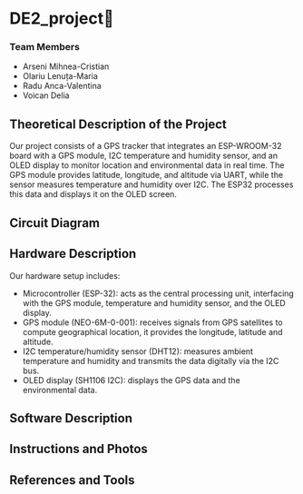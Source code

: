 # DE2_project🤍

### Team Members
- Arseni Mihnea-Cristian
- Olariu Lenuța-Maria
- Radu Anca-Valentina
- Voican Delia

## Theoretical Description of the Project
  Our project consists of a GPS tracker that integrates an ESP-WROOM-32 board with a GPS module, I2C temperature and humidity sensor, and an OLED display to monitor location and environmental data in real time. The GPS module provides latitude, longitude, and altitude via UART, while the sensor measures temperature and humidity over I2C. The ESP32 processes this data and displays it on the OLED screen.

## Circuit Diagram

## Hardware Description
  Our hardware setup includes:
  - Microcontroller (ESP-32): acts as the central processing unit, interfacing with the GPS module, temperature and humidity sensor, and the OLED display.
  - GPS module (NEO-6M-0-001): receives signals from GPS satellites to compute geographical location, it provides the longitude, latitude and altitude.
  - I2C temperature/humidity sensor (DHT12): measures ambient temperature and humidity and transmits the data digitally via the I2C bus.
  - OLED display (SH1106 I2C): displays the GPS data and the environmental data.

## Software Description

## Instructions and Photos

## References and Tools

